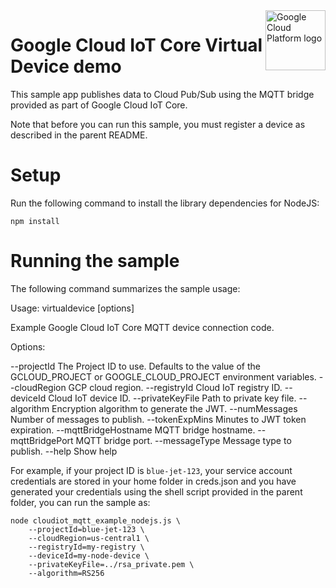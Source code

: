 <img src="https://avatars2.githubusercontent.com/u/2810941?v=3&s=96" alt="Google Cloud Platform logo" title="Google Cloud Platform" align="right" height="96" width="96"/>

# Google Cloud IoT Core Virtual Device demo

This sample app publishes data to Cloud Pub/Sub using the MQTT bridge provided
as part of Google Cloud IoT Core.

Note that before you can run this sample, you must register a device as
described in the parent README.

# Setup

Run the following command to install the library dependencies for NodeJS:

    npm install

# Running the sample

The following command summarizes the sample usage:

  Usage: virtualdevice [options]

  Example Google Cloud IoT Core MQTT device connection code.

  Options:

  --projectId           The Project ID to use. Defaults to the value of the GCLOUD_PROJECT or GOOGLE_CLOUD_PROJECT
environment variables.
  --cloudRegion         GCP cloud region.
  --registryId          Cloud IoT registry ID.
  --deviceId            Cloud IoT device ID.
  --privateKeyFile      Path to private key file.
  --algorithm           Encryption algorithm to generate the JWT.
  --numMessages         Number of messages to publish.
  --tokenExpMins        Minutes to JWT token expiration.
  --mqttBridgeHostname  MQTT bridge hostname.
  --mqttBridgePort      MQTT bridge port.
  --messageType         Message type to publish.
  --help                Show help


For example, if your project ID is `blue-jet-123`, your service account
credentials are stored in your home folder in creds.json and you have generated
your credentials using the shell script provided in the parent folder, you can
run the sample as:

    node cloudiot_mqtt_example_nodejs.js \
        --projectId=blue-jet-123 \
        --cloudRegion=us-central1 \
        --registryId=my-registry \
        --deviceId=my-node-device \
        --privateKeyFile=../rsa_private.pem \
        --algorithm=RS256

